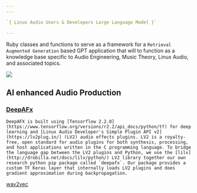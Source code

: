 ```yaml
---
---

`{ Linux Audio Users & Developers Large Language Model }`

---
```



Ruby classes and functions to serve as a framework for a `Retrieval Augmented Generation` based GPT application that will to function as a knowledge base specific to Audio Engineering, Music Theory, Linux Audio, and associated topics.

![](Pasted%20image%2020231010164114.png)


## AI enhanced Audio Production

### [DeepAFx](https://mchijmma.github.io/DeepAFx/)

```
DeepAFX is built using [Tensorflow 2.2.0](https://www.tensorflow.org/versions/r2.2/api_docs/python/tf) for deep learning and [Linux Audio Developer's Simple Plugin API v2](https://lv2plug.in/) (LV2) audio effects plugins. LV2 is a royalty-free, open standard for audio plugins for both synthesis, processing, and host applications written in the C programming language. To bridge the language gap between the LV2 plugins and Python, we use the [lilv](http://drobilla.net/docs/lilv/python/) LV2 library together our own research python pip package called `deepafx`. Our package provides a custom TF Keras layer that internally loads LV2 plugins and does gradient approximation during backpropagation.
```


[wav2vec](https://github.com/facebookresearch/fairseq/tree/main/examples/wav2vec#wav2vec-20)

